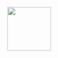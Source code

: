<a href="https://www.google.com/" target="blank"><img align="center" src="https://img.icons8.com/color/344/telegram-app--v1.png" height="100" /></a>
